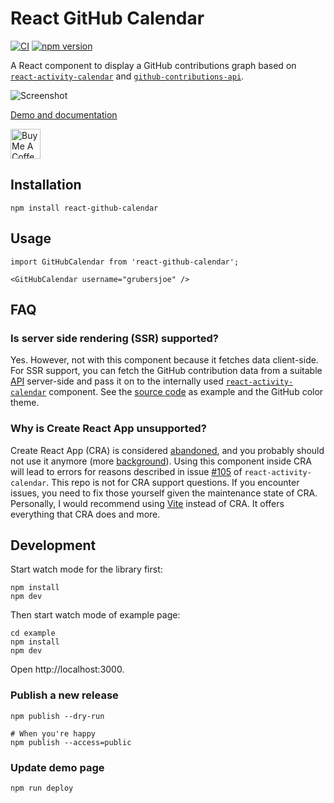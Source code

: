 # React GitHub Calendar

[![CI](https://github.com/grubersjoe/react-github-calendar/actions/workflows/test.yml/badge.svg)](https://github.com/grubersjoe/react-github-calendar/actions/workflows/test.yml)
[![npm version](https://badge.fury.io/js/react-github-calendar.svg)](https://www.npmjs.com/package/react-github-calendar)

A React component to display a GitHub contributions graph based on
[`react-activity-calendar`](https://github.com/grubersjoe/react-activity-calendar) and
[`github-contributions-api`](https://github.com/grubersjoe/github-contributions-api).

![Screenshot](preview.png)

[Demo and documentation](https://grubersjoe.github.io/react-github-calendar/)

<a href="https://www.buymeacoffee.com/grubersjoe">
  <img src="https://cdn.buymeacoffee.com/buttons/v2/default-yellow.png" alt="Buy Me A Coffee" style="height: 48px;" >
</a>

## Installation

```shell
npm install react-github-calendar
```

## Usage

<!-- prettier-ignore -->
```tsx
import GitHubCalendar from 'react-github-calendar';

<GitHubCalendar username="grubersjoe" />
```

## FAQ

### Is server side rendering (SSR) supported?

Yes. However, not with this component because it fetches data client-side. For SSR support, you can
fetch the GitHub contribution data from a suitable
[API](https://github.com/grubersjoe/github-contributions-api) server-side and pass it on to the
internally used [`react-activity-calendar`](https://github.com/grubersjoe/react-activity-calendar)
component. See the
[source code](https://github.com/grubersjoe/react-github-calendar/blob/main/src/index.tsx) as
example and the GitHub color theme.

### Why is Create React App unsupported?

Create React App (CRA) is considered
[abandoned](https://github.com/facebook/create-react-app/discussions/11086), and you probably should
not use it anymore (more
[background](https://github.com/facebook/create-react-app/issues/11180#issuecomment-874748552)).
Using this component inside CRA will lead to errors for reasons described in issue
[#105](https://github.com/grubersjoe/react-activity-calendar/issues/105) of
`react-activity-calendar`. This repo is not for CRA support questions. If you encounter issues, you
need to fix those yourself given the maintenance state of CRA. Personally, I would recommend using
[Vite](https://vitejs.dev/) instead of CRA. It offers everything that CRA does and more.

## Development

Start watch mode for the library first:

```shell
npm install
npm dev
```

Then start watch mode of example page:

```shell
cd example
npm install
npm dev
```

Open http://localhost:3000.

### Publish a new release

```shell
npm publish --dry-run

# When you're happy
npm publish --access=public
```

### Update demo page

```shell
npm run deploy
```
